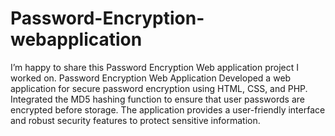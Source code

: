 # Password-Encryption-webapplication
I’m happy to share this Password Encryption Web application project I worked on. 
Password Encryption Web Application Developed a web application for secure password encryption using HTML, CSS, and PHP. Integrated the MD5 hashing function to ensure that user passwords are encrypted before storage. The application provides a user-friendly interface and robust security features to protect sensitive information.
